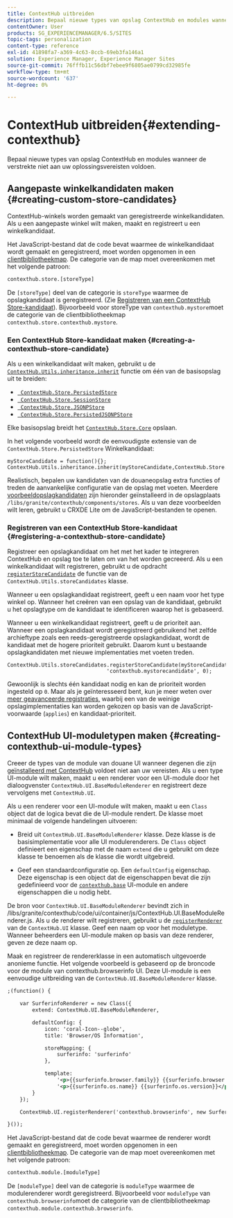 ```yaml
---
title: ContextHub uitbreiden
description: Bepaal nieuwe types van opslag ContextHub en modules wanneer de verstrekte niet aan uw oplossingsvereisten voldoen
contentOwner: User
products: SG_EXPERIENCEMANAGER/6.5/SITES
topic-tags: personalization
content-type: reference
exl-id: 41898fa7-a369-4c63-8ccb-69eb3fa146a1
solution: Experience Manager, Experience Manager Sites
source-git-commit: 76fffb11c56dbf7ebee9f6805ae0799cd32985fe
workflow-type: tm+mt
source-wordcount: '637'
ht-degree: 0%

---
```


# ContextHub uitbreiden{#extending-contexthub}

Bepaal nieuwe types van opslag ContextHub en modules wanneer de verstrekte niet aan uw oplossingsvereisten voldoen.

## Aangepaste winkelkandidaten maken {#creating-custom-store-candidates}

ContextHub-winkels worden gemaakt van geregistreerde winkelkandidaten. Als u een aangepaste winkel wilt maken, maakt en registreert u een winkelkandidaat.

Het JavaScript-bestand dat de code bevat waarmee de winkelkandidaat wordt gemaakt en geregistreerd, moet worden opgenomen in een [clientbibliotheekmap](/help/sites-developing/clientlibs.md#creating-client-library-folders). De categorie van de map moet overeenkomen met het volgende patroon:

```xml
contexthub.store.[storeType]
```

De `[storeType]` deel van de categorie is `storeType` waarmee de opslagkandidaat is geregistreerd. (Zie [Registreren van een ContextHub Store-kandidaat](/help/sites-developing/ch-extend.md#registering-a-contexthub-store-candidate)). Bijvoorbeeld voor storeType van `contexthub.mystore`moet de categorie van de clientbibliotheekmap `contexthub.store.contexthub.mystore`.

### Een ContextHub Store-kandidaat maken {#creating-a-contexthub-store-candidate}

Als u een winkelkandidaat wilt maken, gebruikt u de [`ContextHub.Utils.inheritance.inherit`](/help/sites-developing/contexthub-api.md#inherit-child-parent) functie om één van de basisopslag uit te breiden:

* [` ContextHub.Store.PersistedStore`](/help/sites-developing/contexthub-api.md#contexthub-store-persistedstore)
* [` ContextHub.Store.SessionStore`](/help/sites-developing/contexthub-api.md#contexthub-store-sessionstore)
* [` ContextHub.Store.JSONPStore`](/help/sites-developing/contexthub-api.md#contexthub-store-jsonpstore)
* [` ContextHub.Store.PersistedJSONPStore`](/help/sites-developing/contexthub-api.md#contexthub-store-persistedjsonpstore)

Elke basisopslag breidt het [`ContextHub.Store.Core`](/help/sites-developing/contexthub-api.md#contexthub-store-core) opslaan.

In het volgende voorbeeld wordt de eenvoudigste extensie van de `ContextHub.Store.PersistedStore` Winkelkandidaat:

```
myStoreCandidate = function(){};
ContextHub.Utils.inheritance.inherit(myStoreCandidate,ContextHub.Store.PersistedStore);
```

Realistisch, bepalen uw kandidaten van de douaneopslag extra functies of treden de aanvankelijke configuratie van de opslag met voeten. Meerdere [voorbeeldopslagkandidaten](/help/sites-developing/ch-samplestores.md) zijn hieronder geïnstalleerd in de opslagplaats `/libs/granite/contexthub/components/stores`. Als u van deze voorbeelden wilt leren, gebruikt u CRXDE Lite om de JavaScript-bestanden te openen.

### Registreren van een ContextHub Store-kandidaat {#registering-a-contexthub-store-candidate}

Registreer een opslagkandidaat om het met het kader te integreren ContextHub en opslag toe te laten om van het worden gecreeerd. Als u een winkelkandidaat wilt registreren, gebruikt u de opdracht [`registerStoreCandidate`](/help/sites-developing/contexthub-api.md#registerstorecandidate-store-storetype-priority-applies) de functie van de `ContextHub.Utils.storeCandidates` klasse.

Wanneer u een opslagkandidaat registreert, geeft u een naam voor het type winkel op. Wanneer het creëren van een opslag van de kandidaat, gebruikt u het opslagtype om de kandidaat te identificeren waarop het is gebaseerd.

Wanneer u een winkelkandidaat registreert, geeft u de prioriteit aan. Wanneer een opslagkandidaat wordt geregistreerd gebruikend het zelfde archieftype zoals een reeds-geregistreerde opslagkandidaat, wordt de kandidaat met de hogere prioriteit gebruikt. Daarom kunt u bestaande opslagkandidaten met nieuwe implementaties met voeten treden.

```
ContextHub.Utils.storeCandidates.registerStoreCandidate(myStoreCandidate,
                                'contexthub.mystorecandidate', 0);
```

Gewoonlijk is slechts één kandidaat nodig en kan de prioriteit worden ingesteld op `0`. Maar als je geïnteresseerd bent, kun je meer weten over [meer geavanceerde registraties,](/help/sites-developing/contexthub-api.md#registerstorecandidate-store-storetype-priority-applies) waarbij een van de weinige opslagimplementaties kan worden gekozen op basis van de JavaScript-voorwaarde (`applies`) en kandidaat-prioriteit.

## ContextHub UI-moduletypen maken {#creating-contexthub-ui-module-types}

Creeer de types van de module van douane UI wanneer degenen die zijn [geïnstalleerd met ContextHub](/help/sites-developing/ch-samplemodules.md) voldoet niet aan uw vereisten. Als u een type UI-module wilt maken, maakt u een renderer voor een UI-module door het dialoogvenster `ContextHub.UI.BaseModuleRenderer` en registreert deze vervolgens met `ContextHub.UI`.

Als u een renderer voor een UI-module wilt maken, maakt u een `Class` object dat de logica bevat die de UI-module rendert. De klasse moet minimaal de volgende handelingen uitvoeren:

* Breid uit `ContextHub.UI.BaseModuleRenderer` klasse. Deze klasse is de basisimplementatie voor alle UI modulerenderers. De `Class` object definieert een eigenschap met de naam `extend` die u gebruikt om deze klasse te benoemen als de klasse die wordt uitgebreid.

* Geef een standaardconfiguratie op. Een `defaultConfig` eigenschap. Deze eigenschap is een object dat de eigenschappen bevat die zijn gedefinieerd voor de [`contexthub.base`](/help/sites-developing/ch-samplemodules.md#contexthub-base-ui-module-type) UI-module en andere eigenschappen die u nodig hebt.

De bron voor `ContextHub.UI.BaseModuleRenderer` bevindt zich in /libs/granite/contexthub/code/ui/container/js/ContextHub.UI.BaseModuleRenderer.js. Als u de renderer wilt registreren, gebruikt u de [`registerRenderer`](/help/sites-developing/contexthub-api.md#registerrenderer-moduletype-renderer-dontrender) van de `ContextHub.UI` klasse. Geef een naam op voor het moduletype. Wanneer beheerders een UI-module maken op basis van deze renderer, geven ze deze naam op.

Maak en registreer de rendererklasse in een automatisch uitgevoerde anonieme functie. Het volgende voorbeeld is gebaseerd op de broncode voor de module van contexthub.browserinfo UI. Deze UI-module is een eenvoudige uitbreiding van de `ContextHub.UI.BaseModuleRenderer` klasse.

```xml
;(function() {

    var SurferinfoRenderer = new Class({
        extend: ContextHub.UI.BaseModuleRenderer,

        defaultConfig: {
            icon: 'coral-Icon--globe',
            title: 'Browser/OS Information',

            storeMapping: {
                surferinfo: 'surferinfo'
            },

            template:
                '<p>{{surferinfo.browser.family}} {{surferinfo.browser.version}}</p>' +
                '<p>{{surferinfo.os.name}} {{surferinfo.os.version}}</p>'
        }
    });

    ContextHub.UI.registerRenderer('contexthub.browserinfo', new SurferinfoRenderer());

}());
```

Het JavaScript-bestand dat de code bevat waarmee de renderer wordt gemaakt en geregistreerd, moet worden opgenomen in een [clientbibliotheekmap](/help/sites-developing/clientlibs.md#creating-client-library-folders). De categorie van de map moet overeenkomen met het volgende patroon:

```xml
contexthub.module.[moduleType]
```

De `[moduleType]` deel van de categorie is `moduleType` waarmee de modulerenderer wordt geregistreerd. Bijvoorbeeld voor `moduleType` van `contexthub.browserinfo`moet de categorie van de clientbibliotheekmap `contexthub.module.contexthub.browserinfo`.
